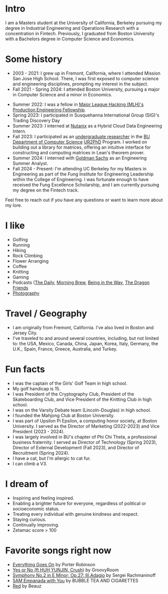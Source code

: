 # Intro
I am a Masters student at the University of California, Berkeley pursuing my degree in Industrial Engineering and Operations Research with a concentration in Fintech. Previously, I graduated from Boston University with a Bachelors degree in Computer Science and Economics. 

# Some history
- 2003 - 2021: I grew up in Fremont, California, where I attended Mission San Jose High School. There, I was first exposed to computer science and engineering disciplines, prompting my interest in the subject. 
- Fall 2021 - Spring 2024: I attended Boston University, pursuing a major in Computer Science and a minor in Economics.
<!-- - Spring 2021: I won my first award at a [hackathon](https://bu-minihacks-2022.devpost.com/). -->
- Summer 2022: I was a fellow in [Major League Hacking (MLH)'s](https://mlh.io/) [Production Engineering Fellowship](https://fellowship.mlh.io/).
- Spring 2023: I participated in Susquehanna International Group (SIG)'s Trading Discovery Day
- Summer 2023: I interned at [Nutanix](https://www.nutanix.com/) as a Hybrid Cloud Data Engineering Intern.
- Fall 2023: I participated as an [undergraduate researcher](https://www.bu.edu/urop/) in the [BU Department of Computer Science](https://www.bu.edu/cs/) [UR2PhD](https://www.bu.edu/cs/engage/ur2phd/) Program. I worked on building out a library for matrices, offering an intuitive interface for constructing and computing matrices in Lean's theorem prover.
- Summer 2024: I interned with [Goldman Sachs](https://www.goldmansachs.com/) as an Engineering Summer Analyst. 
- Fall 2024 - Present: I'm attending UC Berkeley for my Masters in Engineering as part of the Fung Institute for Engineering Leadership within the College of Engineering. I was fortunate enough to have received the Fung Excellence Scholarship, and I am currently pursuing my degree on the Fintech track. 

Feel free to reach out if you have any questions or want to learn more about my lore.

# I like

- Golfing
- Running
- Hiking
- Rock Climbing
- Flower Arranging
- Coffee
- Knitting
- Gaming
- Podcasts ([The Daily](https://www.nytimes.com/column/the-daily), [Morning Brew](https://www.morningbrew.com/daily/stories/morning-brew-podcasts), [Being in the Way](https://play.alanwatts.org/being-in-the-way-podcast), [The Dragon Friends](https://thedragonfriends.com/)
- [Photography](https://instagram.com/treelane.pics)


# Travel / Geography

- I am originally from Fremont, California. I've also lived in Boston and Jersey City.
- I've traveled to and around several countries, including, but not limited to: the USA, Mexico, Canada, China, Japan, Korea, Italy, Germany, the U.K., Spain, France, Greece, Australia, and Turkey. 

# Fun facts
- I was the captain of the Girls' Golf Team in high school.
- My golf handicap is 15.
- I was President of the Cryptography Club, President of the Skateboarding Club, and Vice President of the Knitting Club in high school.
- I was on the Varsity Debate team (Lincoln-Douglas) in high school.
- I founded the Mahjong Club at Boston University.
- I was part of Upsilon Pi Epsilon, a computing honor society, at Boston University. I served as the Director of Marketing (2022-2023) and Vice President (2023 - 2024).
- I was largely involved in BU's chapter of Phi Chi Theta, a professional business fraternity. I served as Director of Technology (Spring 2023), Director of External Development (Fall 2023), and Director of Recruitment (Spring 2024).
- I have a cat, but I'm allergic to cat fur.
- I can climb a V3. 


# I dream of

- Inspiring and feeling inspired.
- Enabling a brighter future for everyone, regardless of political or socioeconomic status.
- Treating every individual with genuine kindness and respect.
- Staying curious.
- Continually improving.
- Zetamac score > 100

# Favorite songs right now
- [Everything Goes On](https://open.spotify.com/track/3WBRfkOozHEsG0hbrBzwlm?si=0e472eec66714000) by Porter Robinson
- [Yes or No (ft HUH YUNJIN, Crush)](https://open.spotify.com/track/3m5PgWSClkZ44vdFmPiqpq?si=d8d8c23d39ad4447) by GroovyRoom
- [Symphony No.2 in E Minor; Op.27: III.Adagio](https://open.spotify.com/track/69zZDJOv5rV9oTXdQVs4yV?si=b7eae55d6ece46d8) by Sergei Rachmaninoff
- [5AM Empanada with You](https://open.spotify.com/track/5zotLA21Q8MnILdUxBEPRM?si=c83bc9d41f594814) by BUBBLE TEA AND CIGARETTES
- [Red](https://open.spotify.com/track/2yZDl0edy9OfH2a8W9ynbK?si=77457866bd9f4673) by Beauz


